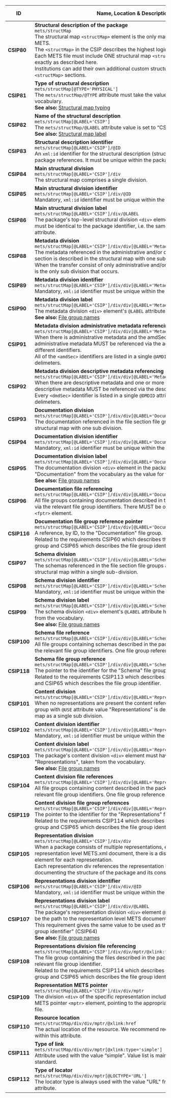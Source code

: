 |  ID     | Name, Location & Description | Card & Level |
| ------- | ---------------------------- | ------------ |
| <a name="CSIP80"></a>**CSIP80** | **Structural description of the package** <br/> `mets/structMap` <br/> The structural map `<structMap>` element is the only mandatory element in the METS. <br/> The `<structMap>` in the CSIP describes the highest logical structure of the IP. <br/> Each METS file must include ONE structural map `<structMap>` element used exactly as described here. <br/> Institutions can add their own additional custom structural maps as separate `<structMap>` sections. | **1..n** <br/> MUST |
| <a name="CSIP81"></a>**CSIP81** | **Type of structural description** <br/> `mets/structMap[@TYPE='PHYSICAL']` <br/> The `mets/structMap/@TYPE` attribute must take the value “PHYSICAL” from the vocabulary. <br/> **See also:** [Structural map typing](#VocabularyStructMapType) | **1..1** <br/> MUST |
| <a name="CSIP82"></a>**CSIP82** | **Name of the structural description** <br/> `mets/structMap[@LABEL='CSIP']` <br/> The `mets/structMap/@LABEL` attribute value is set to “CSIP” from the vocabulary. <br/> **See also:** [Structural map label](#VocabularyStructMapLabel) | **1..1** <br/> MUST |
| <a name="CSIP83"></a>**CSIP83** | **Structural description identifier** <br/> `mets/structMap[@LABEL='CSIP']/@ID` <br/> An `xml:id` identifier for the structural description (structMap) used for internal package references. It must be unique within the package. | **1..1** <br/> MUST |
| <a name="CSIP84"></a>**CSIP84** | **Main structural division** <br/> `mets/structMap[@LABEL='CSIP']/div` <br/> The structural map comprises a single division. | **1..1** <br/> MUST |
| <a name="CSIP85"></a>**CSIP85** | **Main structural division identifier** <br/> `mets/structMap[@LABEL='CSIP']/div/@ID` <br/> Mandatory, `xml:id` identifier must be unique within the package. | **1..1** <br/> MUST |
| <a name="CSIP86"></a>**CSIP86** | **Main structural division label** <br/> `mets/structMap[@LABEL='CSIP']/div/@LABEL` <br/> The package's top-level structural division `<div>` element's `@LABEL` attribute value must be identical to the package identifier, i.e. the same value as the `mets/@OBJID` attribute. | **1..1** <br/> MUST |
| <a name="CSIP88"></a>**CSIP88** | **Metadata division** <br/> `mets/structMap[@LABEL='CSIP']/div/div[@LABEL='Metadata']` <br/> The metadata referenced in the administrative and/or descriptive metadata section is described in the structural map with one sub division. <br/> When the transfer consist of only administrative and/or descriptive metadata this is the only sub division that occurs. | **1..1** <br/> MUST |
| <a name="CSIP89"></a>**CSIP89** | **Metadata division identifier** <br/> `mets/structMap[@LABEL='CSIP']/div/div[@LABEL='Metadata']/@ID` <br/> Mandatory, `xml:id` identifier must be unique within the package. | **1..1** <br/> MUST |
| <a name="CSIP90"></a>**CSIP90** | **Metadata division label** <br/> `mets/structMap[@LABEL='CSIP']/div/div[@LABEL='Metadata']` <br/> The metadata division `<div>` element's `@LABEL` attribute value must be "Metadata". <br/> **See also:** [File group names](#VocabularyFileGrpAndStructMapDivisionLabel) | **1..1** <br/> MUST |
| <a name="CSIP91"></a>**CSIP91** | **Metadata division administrative metadata referencing** <br/> `mets/structMap[@LABEL='CSIP']/div/div[@LABEL='Metadata']/@ADMID` <br/> When there is administrative metadata and the amdSec is present, all administrative metadata MUST be referenced via the administrative sections different identifiers. <br/> All of the `<amdSec>` identifiers are listed in a single `@AMDID` using spaces as delimeters. | **0..1** <br/> SHOULD |
| <a name="CSIP92"></a>**CSIP92** | **Metadata division descriptive metadata referencing** <br/> `mets/structMap[@LABEL='CSIP']/div/div[@LABEL='Metadata']/@DMDID` <br/> When there are descriptive metadata and one or more dmdSec is present, all descriptive metadata MUST be referenced via the descriptive section identifiers. <br/> Every `<dmdSec>` identifier is listed in a single `@DMDID` attribute using spaces as delimeters. | **0..1** <br/> SHOULD |
| <a name="CSIP93"></a>**CSIP93** | **Documentation division** <br/> `mets/structMap[@LABEL='CSIP']/div/div[@LABEL='Documentation']` <br/> The documentation referenced in the file section file groups is described in the structural map with one sub division. | **0..1** <br/> SHOULD |
| <a name="CSIP94"></a>**CSIP94** | **Documentation division identifier** <br/> `mets/structMap[@LABEL='CSIP']/div/div[@LABEL='Documentation']/@ID` <br/> Mandatory, `xml:id` identifier must be unique within the package. | **1..1** <br/> MUST |
| <a name="CSIP95"></a>**CSIP95** | **Documentation division label** <br/> `mets/structMap[@LABEL='CSIP']/div/div[@LABEL='Documentation']` <br/> The documentation division `<div>` element in the package uses the value "Documentation" from the vocabulary as the value for the `@LABEL` attribute. <br/> **See also:** [File group names](#VocabularyFileGrpAndStructMapDivisionLabel) | **1..1** <br/> MUST |
| <a name="CSIP96"></a>**CSIP96** | **Documentation file referencing** <br/> `mets/structMap[@LABEL='CSIP']/div/div[@LABEL='Documentation']/fptr` <br/> All file groups containing documentation described in the package are referenced via the relevant file group identifiers. There MUST be one file group reference per `<fptr>` element. | **0..n** <br/> MUST |
| <a name="CSIP116"></a>**CSIP116** | **Documentation file group reference pointer** <br/> `mets/structMap[@LABEL='CSIP']/div/div[@LABEL='Documentation']/fptr/@FILEID` <br/> A reference, by ID, to the "Documentation" file group. <br/> Related to the requirements CSIP60 which describes the "Documentation" file group and CSIP65 which describes the file group identifier. | **1..1** <br/> MUST |
| <a name="CSIP97"></a>**CSIP97** | **Schema division** <br/> `mets/structMap[@LABEL='CSIP']/div/div[@LABEL='Schemas']` <br/> The schemas referenced in the file section file groups are described in the structural map within a single sub-division. | **0..1** <br/> SHOULD |
| <a name="CSIP98"></a>**CSIP98** | **Schema division identifier** <br/> `mets/structMap[@LABEL='CSIP']/div/div[@LABEL='Schemas']/@ID` <br/> Mandatory, `xml:id` identifier must be unique within the package. | **1..1** <br/> MUST |
| <a name="CSIP99"></a>**CSIP99** | **Schema division label** <br/> `mets/structMap[@LABEL='CSIP']/div/div[@LABEL='Schemas']` <br/> The schema division `<div>` element's `@LABEL` attribute has the value "Schemas" from the vocabulary. <br/> **See also:** [File group names](#VocabularyFileGrpAndStructMapDivisionLabel) | **1..1** <br/> MUST |
| <a name="CSIP100"></a>**CSIP100** | **Schema file reference** <br/> `mets/structMap[@LABEL='CSIP']/div/div[@LABEL='Schemas']/fptr` <br/> All file groups containing schemas described in the package are referenced via the relevant file group identifiers. One file group reference per fptr-element | **0..n** <br/> MUST |
| <a name="CSIP118"></a>**CSIP118** | **Schema file group reference** <br/> `mets/structMap[@LABEL='CSIP']/div/div[@LABEL='Schemas']/fptr/@FILEID` <br/> The pointer to the identifier for the "Schema" file group. <br/> Related to the requirements CSIP113 which describes the "Schema" file group and CSIP65 which describes the file group identifier. | **1..1** <br/> MUST |
| <a name="CSIP101"></a>**CSIP101** | **Content division** <br/> `mets/structMap[@LABEL='CSIP']/div/div[@LABEL='Representations']` <br/> When no representations are present the content referenced in the file section file group with `@USE` attribute value "Representations" is described in the structural map as a single sub division. | **0..1** <br/> SHOULD |
| <a name="CSIP102"></a>**CSIP102** | **Content division identifier** <br/> `mets/structMap[@LABEL='CSIP']/div/div[@LABEL='Representations']/@ID` <br/> Mandatory, `xml:id` identifier must be unique within the package. | **1..1** <br/> MUST |
| <a name="CSIP103"></a>**CSIP103** | **Content division label** <br/> `mets/structMap[@LABEL='CSIP']/div/div[@LABEL='Representations']` <br/> The package's content division `<div>` element must have the `@LABEL` attribute value "Representations", taken from the vocabulary. <br/> **See also:** [File group names](#VocabularyFileGrpAndStructMapDivisionLabel) | **1..1** <br/> MUST |
| <a name="CSIP104"></a>**CSIP104** | **Content division file references** <br/> `mets/structMap[@LABEL='CSIP']/div/div[@LABEL='Representations']/fptr` <br/> All file groups containing content described in the package are referenced via the relevant file group identifiers. One file group reference per fptr-element | **0..n** <br/> MUST |
| <a name="CSIP119"></a>**CSIP119** | **Content division file group references** <br/> `mets/structMap[@LABEL='CSIP']/div/div[@LABEL='Representations']/fptr/@FILEID` <br/> The pointer to the identifier for the "Representations" file group. <br/> Related to the requirements CSIP114 which describes the "Representations" file group and CSIP65 which describes the file group identifier. | **1..1** <br/> MUST |
| <a name="CSIP105"></a>**CSIP105** | **Representation division** <br/> `mets/structMap[@LABEL='CSIP']/div/div` <br/> When a package consists of multiple representations, each described by a representation level METS.xml document, there is a discrete representation div element for each representation. <br/> Each representation div references the representation level METS.xml document, documenting the structure of the package and its constituent representations. | **0..n** <br/> SHOULD |
| <a name="CSIP106"></a>**CSIP106** | **Representations division identifier** <br/> `mets/structMap[@LABEL='CSIP']/div/div/@ID` <br/> Mandatory, `xml:id` identifier must be unique within the package. | **1..1** <br/> MUST |
| <a name="CSIP107"></a>**CSIP107** | **Representations division label** <br/> `mets/structMap[@LABEL='CSIP']/div/div/@LABEL` <br/> The package's representation division `<div>` element `@LABEL` attribute value must be the path to the representation level METS document. <br/> This requirement gives the same value to be used as the requirement named "File group identifier" (CSIP64) <br/> **See also:** [File group names](#VocabularyFileGrpAndStructMapDivisionLabel) | **1..1** <br/> MUST |
| <a name="CSIP108"></a>**CSIP108** | **Representations division file referencing** <br/> `mets/structMap[@LABEL='CSIP']/div/div/mptr/@xlink:title` <br/> The file group containing the files described in the package are referenced via the relevant file group identifier. <br/> Related to the requirements CSIP114 which describes the "Representations" file group and CSIP65 which describes the file group identifier. | **1..1** <br/> MUST |
| <a name="CSIP109"></a>**CSIP109** | **Representation METS pointer** <br/> `mets/structMap[@LABEL='CSIP']/div/div/mptr` <br/> The division `<div>` of the specific representation includes one occurrence of the METS pointer `<mptr>` element, pointing to the appropriate representation METS file. | **1..1** <br/> MUST |
| <a name="CSIP110"></a>**CSIP110** | **Resource location** <br/> `mets/structMap/div/div/mptr/@xlink:href` <br/> The actual location of the resource. We  recommend recording a URL type filepath within this attribute. | **1..1** <br/> MUST |
| <a name="CSIP111"></a>**CSIP111** | **Type of link** <br/> `mets/structMap/div/div/mptr[@xlink:type='simple']` <br/> Attribute used with the value “simple”. Value list is maintained by the xlink standard. | **1..1** <br/> MUST |
| <a name="CSIP112"></a>**CSIP112** | **Type of locator** <br/> `mets/structMap/div/div/mptr[@LOCTYPE='URL']` <br/> The locator type is always used with the value "URL" from the vocabulary in the attribute. | **1..1** <br/> MUST |
